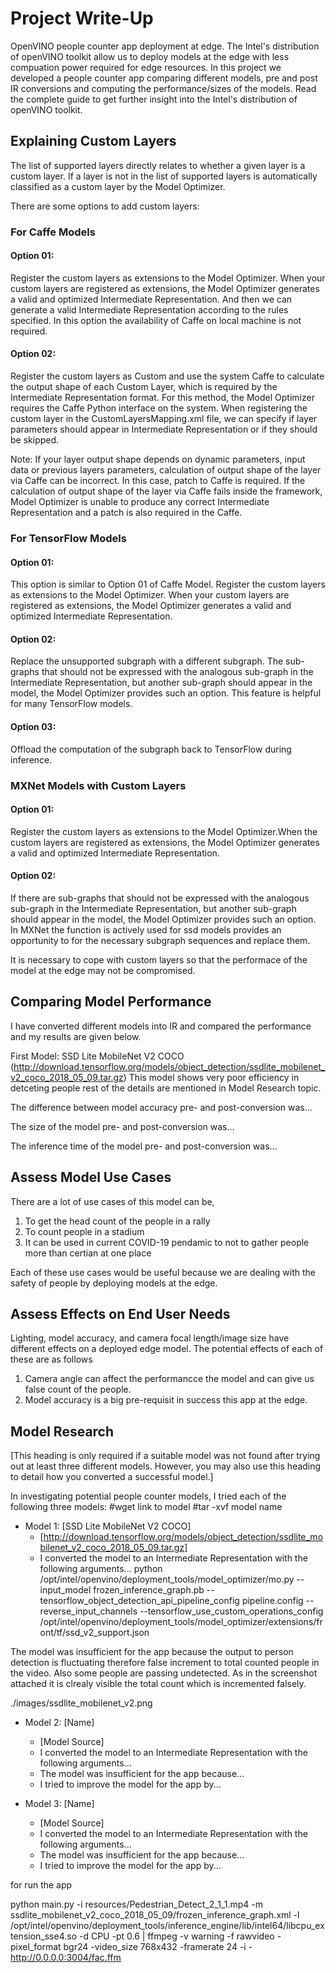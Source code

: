 # Project Write-Up            

OpenVINO people counter app deployment at edge. The Intel's distribution of openVINO toolkit allow us to deploy models at the edge with less compuation power required for edge resources. In this project we developed a people counter app comparing different models, pre and post IR conversions and computing the performance/sizes of the models. Read the complete guide to get further insight into the Intel's distribution of openVINO toolkit.

## Explaining Custom Layers

The list of  supported layers directly relates to whether a given layer is a custom layer. If a layer is not in the list of supported layers is automatically classified as a custom layer by the Model Optimizer.

There are some options to add custom layers:

### For Caffe Models

#### Option 01: 
Register the custom layers as extensions to the Model Optimizer. When your custom layers are registered as extensions, the Model Optimizer generates a valid and optimized Intermediate Representation. And then we can generate a valid Intermediate Representation according to the rules specified. In this option the availability of Caffe on local machine is not required.


#### Option 02: 
Register the custom layers as Custom and use the system Caffe to calculate the output shape of each Custom Layer, which is required by the Intermediate Representation format. For this method, the Model Optimizer requires the Caffe Python interface on the system. When registering the custom layer in the CustomLayersMapping.xml file, we can specify if layer parameters should appear in Intermediate Representation or if they should be skipped.

Note: If your layer output shape depends on dynamic parameters, input data or previous layers parameters, calculation of output shape of the layer via Caffe can be incorrect. In this case, patch to Caffe is required.
If the calculation of output shape of the layer via Caffe fails inside the framework, Model Optimizer is unable to produce any correct Intermediate Representation and a patch is also required in the Caffe.

### For TensorFlow Models

#### Option 01: 
This option is similar to Option 01 of Caffe Model. Register the custom layers as extensions to the Model Optimizer. When your custom layers are registered as extensions, the Model Optimizer generates a valid and optimized Intermediate Representation.

#### Option 02: 
Replace the unsupported subgraph with a different subgraph. The sub-graphs that should not be expressed with the analogous sub-graph in the Intermediate Representation, but another sub-graph should appear in the model, the Model Optimizer provides such an option. This feature is helpful for many TensorFlow models.

#### Option 03: 
Offload the computation of the subgraph back to TensorFlow during inference.


### MXNet Models with Custom Layers

#### Option 01: 
Register the custom layers as extensions to the Model Optimizer.When the custom layers are registered as extensions, the Model Optimizer generates a valid and optimized Intermediate Representation.

#### Option 02: 
If there are sub-graphs that should not be expressed with the analogous sub-graph in the Intermediate Representation, but another sub-graph should appear in the model, the Model Optimizer provides such an option. In MXNet the function is actively used for ssd models provides an opportunity to for the necessary subgraph sequences and replace them.

It is necessary to cope with custom layers so that the performace of the model at the edge may not be compromised. 

## Comparing Model Performance

I have converted different models into IR and compared the performance and my results are given below.

First Model: SSD Lite MobileNet V2 COCO (http://download.tensorflow.org/models/object_detection/ssdlite_mobilenet_v2_coco_2018_05_09.tar.gz)
This model shows very poor efficiency in detceting people rest of the details are mentioned in Model Research topic.

The difference between model accuracy pre- and post-conversion was...

The size of the model pre- and post-conversion was...

The inference time of the model pre- and post-conversion was...

## Assess Model Use Cases

There are a lot of use cases of this model can be,
1. To get the head count of the people in a rally
2. To count people in a stadium
3. It can be used in current COVID-19 pendamic to not to gather people more than certian at one place

Each of these use cases would be useful because we are dealing with the safety of people by deploying models at the edge.

## Assess Effects on End User Needs

Lighting, model accuracy, and camera focal length/image size have different effects on a
deployed edge model. The potential effects of each of these are as follows

1. Camera angle can affect the performancce the model and can give us false count of the people.
2. Model accuracy is a big pre-requisit in success this app at the edge. 

## Model Research

[This heading is only required if a suitable model was not found after trying out at least three
different models. However, you may also use this heading to detail how you converted 
a successful model.]

In investigating potential people counter models, I tried each of the following three models:
#wget link to model
#tar -xvf model name

- Model 1: [SSD Lite MobileNet V2 COCO]
  - [http://download.tensorflow.org/models/object_detection/ssdlite_mobilenet_v2_coco_2018_05_09.tar.gz]
  - I converted the model to an Intermediate Representation with the following arguments...
  python /opt/intel/openvino/deployment_tools/model_optimizer/mo.py --input_model frozen_inference_graph.pb --tensorflow_object_detection_api_pipeline_config pipeline.config --reverse_input_channels --tensorflow_use_custom_operations_config /opt/intel/openvino/deployment_tools/model_optimizer/extensions/front/tf/ssd_v2_support.json

The model was insufficient for the app because the output to person detection is fluctuating therefore false increment to total counted people in the video. Also some people are passing undetected.
As in the screenshot attached it is clrealy visible the total count which is incremented falsely.

./images/ssdlite_mobilenet_v2.png
  
- Model 2: [Name]
  - [Model Source]
  - I converted the model to an Intermediate Representation with the following arguments...
  - The model was insufficient for the app because...
  - I tried to improve the model for the app by...

- Model 3: [Name]
  - [Model Source]
  - I converted the model to an Intermediate Representation with the following arguments...
  - The model was insufficient for the app because...
  - I tried to improve the model for the app by...


for run the app 

python main.py -i resources/Pedestrian_Detect_2_1_1.mp4 -m ssdlite_mobilenet_v2_coco_2018_05_09/frozen_inference_graph.xml -l /opt/intel/openvino/deployment_tools/inference_engine/lib/intel64/libcpu_extension_sse4.so -d CPU -pt 0.6 | ffmpeg -v warning -f rawvideo -pixel_format bgr24 -video_size 768x432 -framerate 24 -i - http://0.0.0.0:3004/fac.ffm
